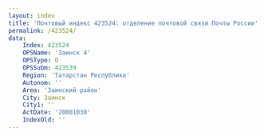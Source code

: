 ```yaml
---
layout: index
title: 'Почтовый индекс 423524: отделение почтовой связи Почты России'
permalink: /423524/
data:
    Index: 423524
    OPSName: 'Заинск 4'
    OPSType: О
    OPSSubm: 423539
    Region: 'Татарстан Республика'
    Autonom: ''
    Area: 'Заинский район'
    City: Заинск
    City1: ''
    ActDate: '20001030'
    IndexOld: ''
---
```

